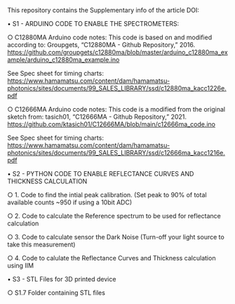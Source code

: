 This repository contains the Supplementary info of the article DOI: 

• S1 - ARDUINO CODE TO ENABLE THE SPECTROMETERS:

○ C12880MA Arduino code notes:
This code is based on and modified according to: Groupgets, “C12880MA - Github Repository,” 2016.  https://github.com/groupgets/c12880ma/blob/master/arduino_c12880ma_example/arduino_c12880ma_example.ino

See Spec sheet for timing charts: 
https://www.hamamatsu.com/content/dam/hamamatsu-photonics/sites/documents/99_SALES_LIBRARY/ssd/c12880ma_kacc1226e.pdf

○ C12666MA Arduino code notes:
This code is a modified from the original sketch from: tasich01, “C12666MA - Github Repository,” 2021. 
https://github.com/ktasich01/C12666MA/blob/main/c12666ma_code.ino

See Spec sheet for timing charts:
https://www.hamamatsu.com/content/dam/hamamatsu-photonics/sites/documents/99_SALES_LIBRARY/ssd/c12666ma_kacc1216e.pdf


• S2 - PYTHON CODE TO ENABLE REFLECTANCE CURVES AND THICKNESS CALCULATION

○ 1. Code to find the intial peak calibration. (Set peak to 90% of total available counts ~950 if using a 10bit ADC)

○ 2. Code to calculate the Reference spectrum to be used for reflectance calculation

○ 3. Code to calculate sensor the Dark Noise (Turn-off your light source to take this measurement)

○ 4. Code to calulate the Reflectance Curves and Thickness calculation using IIM 


• S3 - STL Files for 3D printed device

○ S1.7 Folder containing STL files
